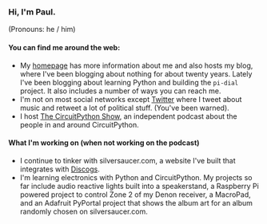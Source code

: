 ### Hi, I'm Paul. 

(Pronouns:  he / him)

<!--
**prcutler/prcutler** is a ✨ _special_ ✨ repository because its `README.md` (this file) appears on your GitHub profile.

Here are some ideas to get you started:

- 🔭 I’m currently working on ...
- 🌱 I’m currently learning ...
- 👯 I’m looking to collaborate on ...
- 🤔 I’m looking for help with ...
- 💬 Ask me about ...
- 📫 How to reach me: ...
- 😄 Pronouns: ...
- ⚡ Fun fact: ...
-->

#### You can find me around the web:
- My [homepage](https://www.paulcutler.org) has more information about me and also hosts my blog, where I've been blogging about nothing for about twenty years.  Lately I've been blogging about learning Python and building the `pi-dial` project.  It also includes a number of ways you can reach me.
- I'm not on most social networks except [Twitter](https://www.twitter.com/prcutler) where I tweet about music and retweet a lot of political stuff. (You've been warned).
- I host [The CircuitPython Show](https://circuitpythonshow.com), an independent podcast about the people in and around CircuitPython.
#### What I'm working on (when not working on the podcast)
- I continue to tinker with silversaucer.com, a website I've built that integrates with [Discogs](https://discogs.com).
- I'm learning electronics with Python and CircuitPython.  My projects so far include audio reactive lights built into a speakerstand, a Raspberry Pi powered project to control Zone 2 of my Denon receiver, a MacroPad, and an Adafruit PyPortal project that shows the album art for an album randomly chosen on silversaucer.com.
